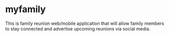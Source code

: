 myfamily
========

This is family reunion web/mobile application that will allow family members to stay connected and advertise upcoming reunions via social media. 
